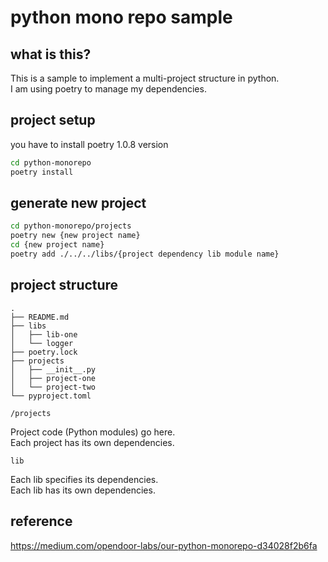 # python mono repo sample 

## what is this?

This is a sample to implement a multi-project structure in python.  
I am using poetry to manage my dependencies.  

## project setup

you have to install poetry 1.0.8 version

```bash
cd python-monorepo
poetry install
``` 

## generate new project

```bash
cd python-monorepo/projects
poetry new {new project name}
cd {new project name}
poetry add ./../../libs/{project dependency lib module name}
```


## project structure

```
.
├── README.md
├── libs
│   ├── lib-one
│   └── logger
├── poetry.lock
├── projects
│   ├── __init__.py
│   ├── project-one
│   └── project-two
└── pyproject.toml
```

`/projects`

Project code (Python modules) go here.  
Each project has its own dependencies.  

`lib`

Each lib specifies its dependencies.  
Each lib has its own dependencies.  


## reference

https://medium.com/opendoor-labs/our-python-monorepo-d34028f2b6fa
